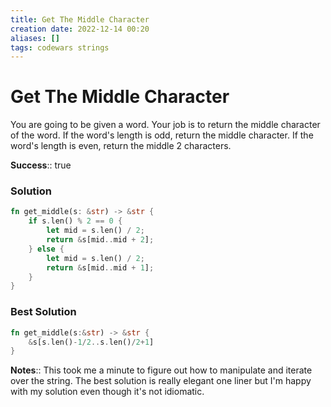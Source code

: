 ```yaml
---
title: Get The Middle Character
creation date: 2022-12-14 00:20
aliases: []
tags: codewars strings
---
```

# Get The Middle Character
You are going to be given a word. Your job is to return the middle character of the word. If the word's length is odd, return the middle character. If the word's length is even, return the middle 2 characters.

**Success**:: true

### Solution
```Rust
fn get_middle(s: &str) -> &str {
	if s.len() % 2 == 0 {
		let mid = s.len() / 2;
		return &s[mid..mid + 2];
	} else {
		let mid = s.len() / 2;
		return &s[mid..mid + 1];
	}
}
```

### Best Solution
```Rust
fn get_middle(s:&str) -> &str {
	&s[s.len()-1/2..s.len()/2+1]
}
```

**Notes**:: This took me a minute to figure out how to manipulate and iterate over the string. The best solution is really elegant one liner but I'm happy with my solution even though it's not idiomatic. 